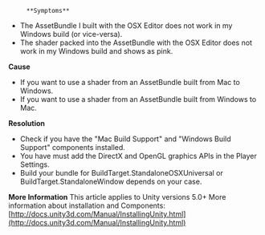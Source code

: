 
         **Symptoms**  

*   The AssetBundle I built with the OSX Editor does not work in my Windows build (or vice-versa).
*   The shader packed into the AssetBundle with the OSX Editor does not work in my Windows build and shows as pink.

 **Cause** 

*   If you want to use a shader from an AssetBundle built from Mac to Windows.
*   If you want to use a shader from an AssetBundle built from Windows to Mac.  

 **Resolution** 

*   Check if you have the "Mac Build Support" and "Windows Build Support" components installed.
*   You have must add the DirectX and OpenGL graphics APIs in the Player Settings.
*   Build your bundle for BuildTarget.StandaloneOSXUniversal or BuildTarget.StandaloneWindow depends on your case.   


 **More Information** 
This article applies to Unity versions 5.0+
More information about installation and Components: [http://docs.unity3d.com/Manual/InstallingUnity.html](http://docs.unity3d.com/Manual/InstallingUnity.html)
      